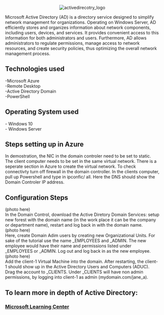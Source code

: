   <p align="center">
    <img src="https://github.com/user-attachments/assets/7c9a458b-d110-40bf-82dc-a50291d1bbc8" alt=activedirecotry_logo logo"/>

  
Microsoft Active Directory (AD) is a directory service designed to simplify network management for organizations. Operating on Windows Server, AD efficiently stores and organizes information about network components, including users, devices, and services. It provides convenient access to this information for both administrators and users. Furthermore, AD allows administrators to regulate permissions, manage access to network resources, and create security policies, thus optimizing the overall network management process. <br>

<h2>Technologies used</h2>
-Microsoft Azure <br>
-Remote Desktop <br>
-Active Directory Domain <br>
-PowerShell

<h2>Operating System used</h2>
- Windows 10 <br>
- Windows Server <br>

<h2>Steps setting up in Azure</h2>
In demostration, the NIC in the domain controler need to be set to static. The client computer needs to be set in the same virtual network. There is a seperate section in Azure to create the virtual network. To check connectivty turn off firewall in the domain controller. In the clients computer, pull up Powershell and type in ipconfic/ all. Here the DNS should show the Domain Controler IP address. 

<h2>Configuration Steps</h2>
(photo here) <br>
In the Domain Control, download the Active Diretory Domain Services: setup new forest with the domain name (in the work place it can be the company or department name), restart and log back in with the domain name. <br>
(photo here) <br>
Here, create Domain Adim users by creating new Organizational Units. For sake of the tutorial use the name _EMPLOYEES and _ADMIN. The new employee would have their name and permissions listed under _EMPLOYEES or _ADMIN. Log out and log back in as the new employee. <br>
(photo here) <br>
Add the client-1 Virtual Machine into the domain. After restarting, the client-1 should show up in the Active Directory Users and Computers (ADUC). Drag the account to _CLIENTS. Under _CLIENTS will have non admin permissions, by logging into client-1 as admin (mydomain.com/jane_a). <br>

<h2>To learn more in depth of Active Directory:</h2>

### [Microsoft Learning Center](https://learn.microsoft.com/en-us/windows-server/identity/ad-ds/get-started/virtual-dc/active-directory-domain-services-overview)
